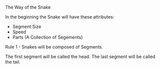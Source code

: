 

The Way of the Snake


In the beginning the Snake will have these attributes:
- Segment Size
- Speed
- Parts (A Collection of Segements) 

Rule 1 - Snakes will be composed of Segments.

The first segment will be called the head.  The last segment will be called the tail.



